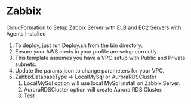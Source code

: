 # Zabbix
CloudFormation to Setup Zabbix Server with ELB and EC2 Servers with Agents Installed

1.  To deploy, just run Deploy.sh from the bin directory.
2.  Ensure your AWS creds in your profile are setup correctly.
3.  This template assumes you have a VPC setup with Public and Private subnets.
4.  Update the params.json to change parameters for your VPC.
5.  ZabbixDatabaseType => LocalMySql or AuroraRDSCluster
    1. LocalMySql option will use local MySql install on Zabbix Server.
    2. AuroraRDSCluster option will create Aurora RDS Cluster.
    3. Test